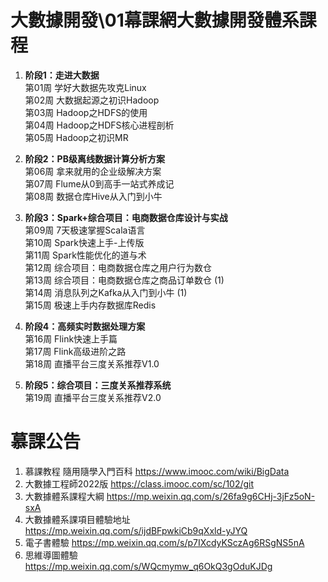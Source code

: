 
# 大數據開發\01幕課網大數據開發體系課程   
   
1. **阶段1：走进大数据**  
第01周 学好大数据先攻克Linux   
第02周 大数据起源之初识Hadoop   
第03周 Hadoop之HDFS的使用    
第04周 Hadoop之HDFS核心进程剖析  
第05周 Hadoop之初识MR      
    
2. **阶段2：PB级离线数据计算分析方案**   
第06周 拿来就用的企业级解决方案   
第07周 Flume从0到高手一站式养成记   
第08周 数据仓库Hive从入门到小牛   
   
3. **阶段3：Spark+综合项目：电商数据仓库设计与实战**      
第09周 7天极速掌握Scala语言   
第10周 Spark快速上手-上传版   
第11周 Spark性能优化的道与术   
第12周 综合项目：电商数据仓库之用户行为数仓   
第13周 综合项目：电商数据仓库之商品订单数仓 (1)   
第14周 消息队列之Kafka从入门到小牛 (1)    
第15周 极速上手内存数据库Redis   

4. **阶段4：高频实时数据处理方案**    
第16周 Flink快速上手篇   
第17周 Flink高级进阶之路   
第18周 直播平台三度关系推荐V1.0   
    
5. **阶段5：综合项目：三度关系推荐系统**   
第19周 直播平台三度关系推荐V2.0   
   
    
   
# 慕課公告   
1. 慕課教程 隨用隨學入門百科 https://www.imooc.com/wiki/BigData   
2. 大數據工程師2022版 https://class.imooc.com/sc/102/git    
3. 大數據體系課程大綱 https://mp.weixin.qq.com/s/26fa9g6CHj-3jFz5oN-sxA 
4. 大數據體系課項目體驗地址 https://mp.weixin.qq.com/s/ijdBFpwkiCb9qXxld-yJYQ 
5. 電子書體驗 https://mp.weixin.qq.com/s/p7IXcdyKSczAg6RSgNS5nA
6. 思維導圖體驗 https://mp.weixin.qq.com/s/WQcmymw_q6OkQ3gOduKJDg
